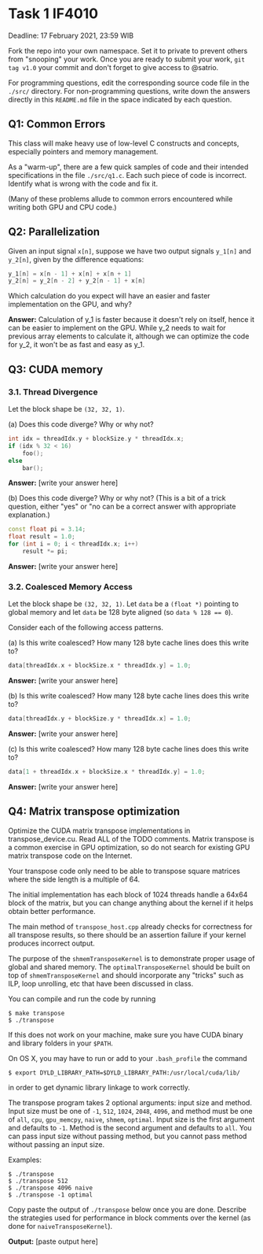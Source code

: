 # Task 1 IF4010

Deadline: 17 February 2021, 23:59 WIB

Fork the repo into your own namespace. Set it to private to prevent others from "snooping" your work. Once you are ready to submit your work, `git tag v1.0` your commit and don't forget to give access to @satrio.

For programming questions, edit the corresponding source code file in the `./src/` directory. For non-programming questions, write down the answers directly in this `README.md` file in the space indicated by each question.

## Q1: Common Errors

This class will make heavy use of low-level C constructs and concepts, especially pointers and memory management. 

As a "warm-up", there are a few quick samples of code and their intended specifications in the file `./src/q1.c`. Each such piece of code is incorrect. Identify what is wrong with the code and fix it.

(Many of these problems allude to common errors encountered while writing both GPU and CPU code.)

## Q2: Parallelization

Given an input signal `x[n]`, suppose we have two output signals `y_1[n]` and `y_2[n]`, given by the difference equations: 

```c
y_1[n] = x[n - 1] + x[n] + x[n + 1]
y_2[n] = y_2[n - 2] + y_2[n - 1] + x[n]
```

Which calculation do you expect will have an easier and faster implementation on the GPU, and why?

**Answer:** Calculation of y_1 is faster because it doesn't rely on itself, hence it can be easier to implement on the GPU. While y_2 needs to wait for previous array elements to calculate it, although we can optimize the code for y_2, it won't be as fast and easy as y_1.

## Q3: CUDA memory

### 3.1. Thread Divergence

Let the block shape be `(32, 32, 1)`.

(a) Does this code diverge? Why or why not?

```c++
int idx = threadIdx.y + blockSize.y * threadIdx.x;
if (idx % 32 < 16)
    foo();
else
    bar();
```

**Answer:** [write your answer here]


(b) Does this code diverge? Why or why not? (This is a bit of a trick question, either "yes" or "no can be a correct answer with appropriate explanation.)

```c++
const float pi = 3.14;
float result = 1.0;
for (int i = 0; i < threadIdx.x; i++)
    result *= pi;
```

**Answer:** [write your answer here]


### 3.2. Coalesced Memory Access

Let the block shape be `(32, 32, 1)`. Let `data` be a `(float *)` pointing to global memory and let `data` be 128 byte aligned (so `data % 128 == 0`).

Consider each of the following access patterns.

(a) Is this write coalesced? How many 128 byte cache lines does this write to?

```c++
data[threadIdx.x + blockSize.x * threadIdx.y] = 1.0;
```

**Answer:** [write your answer here]

(b) Is this write coalesced? How many 128 byte cache lines does this write to?

```c++
data[threadIdx.y + blockSize.y * threadIdx.x] = 1.0;
```

**Answer:** [write your answer here]


(c) Is this write coalesced? How many 128 byte cache lines does this write to?

```c++
data[1 + threadIdx.x + blockSize.x * threadIdx.y] = 1.0;
```

**Answer:** [write your answer here]

## Q4: Matrix transpose optimization

Optimize the CUDA matrix transpose implementations in transpose_device.cu. Read ALL of the TODO comments. Matrix transpose is a common exercise in GPU optimization, so do not search for existing GPU matrix transpose code on the Internet.

Your transpose code only need to be able to transpose square matrices where the side length is a multiple of 64.

The initial implementation has each block of 1024 threads handle a 64x64 block of the matrix, but you can change anything about the kernel if it helps obtain better performance.

The main method of `transpose_host.cpp` already checks for correctness for all transpose results, so there should be an assertion failure if your kernel produces incorrect output.

The purpose of the `shmemTransposeKernel` is to demonstrate proper usage of global and shared memory. The `optimalTransposeKernel` should be built on top of `shmemTransposeKernel` and should incorporate any "tricks" such as ILP, loop unrolling, etc that have been discussed in class.

You can compile and run the code by running

```console
$ make transpose
$ ./transpose
```

If this does not work on your machine, make sure you have CUDA binary and library folders in your `$PATH`.

On OS X, you may have to run or add to your `.bash_profile` the command

```console
$ export DYLD_LIBRARY_PATH=$DYLD_LIBRARY_PATH:/usr/local/cuda/lib/
```

in order to get dynamic library linkage to work correctly.

The transpose program takes 2 optional arguments: input size and method. Input size must be one of `-1`, `512`, `1024`, `2048`, `4096`, and method must be one of `all`, `cpu`, `gpu_memcpy`, `naive`, `shmem`, `optimal`. Input size is the first argument and defaults to `-1`. Method is the second argument and defaults to `all`. You can pass input size without passing method, but you cannot pass method without passing an input size.

Examples:

```console
$ ./transpose
$ ./transpose 512
$ ./transpose 4096 naive
$ ./transpose -1 optimal
```

Copy paste the output of `./transpose` below once you are done. Describe the strategies used for performance in block comments over the kernel (as done for `naiveTransposeKernel`).

**Output:**
[paste output here]
